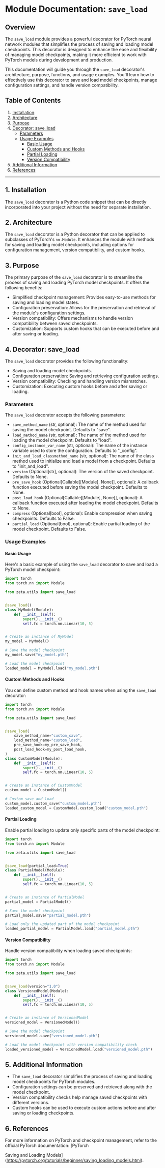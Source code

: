 # Module Documentation: `save_load`

## Overview

The `save_load` module provides a powerful decorator for PyTorch neural network modules that simplifies the process of saving and loading model checkpoints. This decorator is designed to enhance the ease and flexibility of managing model checkpoints, making it more efficient to work with PyTorch models during development and production.

This documentation will guide you through the `save_load` decorator's architecture, purpose, functions, and usage examples. You'll learn how to effectively use this decorator to save and load model checkpoints, manage configuration settings, and handle version compatibility.

## Table of Contents

1. [Installation](#installation)
2. [Architecture](#architecture)
3. [Purpose](#purpose)
4. [Decorator: save_load](#decorator-save_load)
    - [Parameters](#parameters)
    - [Usage Examples](#usage-examples)
        - [Basic Usage](#basic-usage)
        - [Custom Methods and Hooks](#custom-methods-and-hooks)
        - [Partial Loading](#partial-loading)
        - [Version Compatibility](#version-compatibility)
5. [Additional Information](#additional-information)
6. [References](#references)

---

## 1. Installation <a name="installation"></a>

The `save_load` decorator is a Python code snippet that can be directly incorporated into your project without the need for separate installation.

## 2. Architecture <a name="architecture"></a>

The `save_load` decorator is a Python decorator that can be applied to subclasses of PyTorch's `nn.Module`. It enhances the module with methods for saving and loading model checkpoints, including options for configuration management, version compatibility, and custom hooks.

## 3. Purpose <a name="purpose"></a>

The primary purpose of the `save_load` decorator is to streamline the process of saving and loading PyTorch model checkpoints. It offers the following benefits:

- Simplified checkpoint management: Provides easy-to-use methods for saving and loading model states.
- Configuration preservation: Allows for the preservation and retrieval of the module's configuration settings.
- Version compatibility: Offers mechanisms to handle version compatibility between saved checkpoints.
- Customization: Supports custom hooks that can be executed before and after saving or loading.

## 4. Decorator: save_load <a name="decorator-save_load"></a>

The `save_load` decorator provides the following functionality:

- Saving and loading model checkpoints.
- Configuration preservation: Saving and retrieving configuration settings.
- Version compatibility: Checking and handling version mismatches.
- Customization: Executing custom hooks before and after saving or loading.

### Parameters <a name="parameters"></a>

The `save_load` decorator accepts the following parameters:

- `save_method_name` (str, optional): The name of the method used for saving the model checkpoint. Defaults to "save".
- `load_method_name` (str, optional): The name of the method used for loading the model checkpoint. Defaults to "load".
- `config_instance_var_name` (str, optional): The name of the instance variable used to store the configuration. Defaults to "_config".
- `init_and_load_classmethod_name` (str, optional): The name of the class method used to initialize and load a model from a checkpoint. Defaults to "init_and_load".
- `version` (Optional[str], optional): The version of the saved checkpoint. Defaults to None.
- `pre_save_hook` (Optional[Callable[[Module], None]], optional): A callback function executed before saving the model checkpoint. Defaults to None.
- `post_load_hook` (Optional[Callable[[Module], None]], optional): A callback function executed after loading the model checkpoint. Defaults to None.
- `compress` (Optional[bool], optional): Enable compression when saving checkpoints. Defaults to False.
- `partial_load` (Optional[bool], optional): Enable partial loading of the model checkpoint. Defaults to False.

### Usage Examples <a name="usage-examples"></a>

#### Basic Usage <a name="basic-usage"></a>

Here's a basic example of using the `save_load` decorator to save and load a PyTorch model checkpoint:

```python
import torch
from torch.nn import Module

from zeta.utils import save_load


@save_load()
class MyModel(Module):
    def __init__(self):
        super().__init__()
        self.fc = torch.nn.Linear(10, 5)


# Create an instance of MyModel
my_model = MyModel()

# Save the model checkpoint
my_model.save("my_model.pth")

# Load the model checkpoint
loaded_model = MyModel.load("my_model.pth")
```

#### Custom Methods and Hooks <a name="custom-methods-and-hooks"></a>

You can define custom method and hook names when using the `save_load` decorator:

```python
import torch
from torch.nn import Module

from zeta.utils import save_load


@save_load(
    save_method_name="custom_save",
    load_method_name="custom_load",
    pre_save_hook=my_pre_save_hook,
    post_load_hook=my_post_load_hook,
)
class CustomModel(Module):
    def __init__(self):
        super().__init__()
        self.fc = torch.nn.Linear(10, 5)


# Create an instance of CustomModel
custom_model = CustomModel()

# Custom save and load
custom_model.custom_save("custom_model.pth")
loaded_custom_model = CustomModel.custom_load("custom_model.pth")
```

#### Partial Loading <a name="partial-loading"></a>

Enable partial loading to update only specific parts of the model checkpoint:

```python
import torch
from torch.nn import Module

from zeta.utils import save_load


@save_load(partial_load=True)
class PartialModel(Module):
    def __init__(self):
        super().__init__()
        self.fc = torch.nn.Linear(10, 5)


# Create an instance of PartialModel
partial_model = PartialModel()

# Save the model checkpoint
partial_model.save("partial_model.pth")

# Load only the updated part of the model checkpoint
loaded_partial_model = PartialModel.load("partial_model.pth")
```

#### Version Compatibility <a name="version-compatibility"></a>

Handle version compatibility when loading saved checkpoints:

```python
import torch
from torch.nn import Module

from zeta.utils import save_load


@save_load(version="1.0")
class VersionedModel(Module):
    def __init__(self):
        super().__init__()
        self.fc = torch.nn.Linear(10, 5)


# Create an instance of VersionedModel
versioned_model = VersionedModel()

# Save the model checkpoint
versioned_model.save("versioned_model.pth")

# Load the model checkpoint with version compatibility check
loaded_versioned_model = VersionedModel.load("versioned_model.pth")
```

## 5. Additional Information <a name="additional-information"></a>

- The `save_load` decorator simplifies the process of saving and loading model checkpoints for PyTorch modules.
- Configuration settings can be preserved and retrieved along with the model checkpoint.
- Version compatibility checks help manage saved checkpoints with different versions.
- Custom hooks can be used to execute custom actions before and after saving or loading checkpoints.

## 6. References <a name="references"></a>

For more information on PyTorch and checkpoint management, refer to the official PyTorch documentation: [PyTorch

 Saving and Loading Models](https://pytorch.org/tutorials/beginner/saving_loading_models.html).

